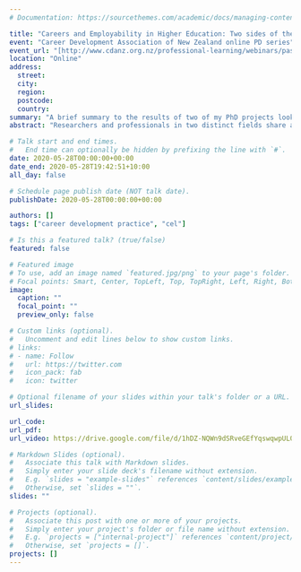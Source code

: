 ```yaml
---
# Documentation: https://sourcethemes.com/academic/docs/managing-content/

title: "Careers and Employability in Higher Education: Two sides of the same coin?"
event: "Career Development Association of New Zealand online PD series"
event_url: "[http://www.cdanz.org.nz/professional-learning/webinars/past-webinars/](http://www.cdanz.org.nz/professional-learning/webinars/past-webinars/)"
location: "Online"
address:
  street:
  city:
  region:
  postcode:
  country:
summary: "A brief summary to the results of two of my PhD projects looking at careers and employability in higher education."
abstract: "Researchers and professionals in two distinct fields share a primary concern with how university graduates achieve employment and career success: graduate employability and career development. However, despite their shared interests, dialogue between these two scholarly and professional fields is limited. In this talk, I share some results from two studies into this problem. First, I share visualisations of academic research networks that illustrate the gap between the fields, but also highlight areas where some dialogue is emerging. Second, I  share results from a study of 401 careers and employability job advertisements in Australian higher education, which reveal significant differences between the career development professional and a diverse range of employability roles. My goal is to illustrate some of the complexities of the higher education careers and employability space and argue for more integrated, collaborative approaches."

# Talk start and end times.
#   End time can optionally be hidden by prefixing the line with `#`.
date: 2020-05-28T00:00:00+00:00
date_end: 2020-05-28T19:42:51+10:00
all_day: false

# Schedule page publish date (NOT talk date).
publishDate: 2020-05-28T00:00:00+00:00

authors: []
tags: ["career development practice", "cel"]

# Is this a featured talk? (true/false)
featured: false

# Featured image
# To use, add an image named `featured.jpg/png` to your page's folder. 
# Focal points: Smart, Center, TopLeft, Top, TopRight, Left, Right, BottomLeft, Bottom, BottomRight.
image:
  caption: ""
  focal_point: ""
  preview_only: false

# Custom links (optional).
#   Uncomment and edit lines below to show custom links.
# links:
# - name: Follow
#   url: https://twitter.com
#   icon_pack: fab
#   icon: twitter

# Optional filename of your slides within your talk's folder or a URL.
url_slides:

url_code:
url_pdf:
url_video: https://drive.google.com/file/d/1hDZ-NQWn9dSRveGEfYqswqwpUL0s4rm5/view

# Markdown Slides (optional).
#   Associate this talk with Markdown slides.
#   Simply enter your slide deck's filename without extension.
#   E.g. `slides = "example-slides"` references `content/slides/example-slides.md`.
#   Otherwise, set `slides = ""`.
slides: ""

# Projects (optional).
#   Associate this post with one or more of your projects.
#   Simply enter your project's folder or file name without extension.
#   E.g. `projects = ["internal-project"]` references `content/project/deep-learning/index.md`.
#   Otherwise, set `projects = []`.
projects: []
---
```

